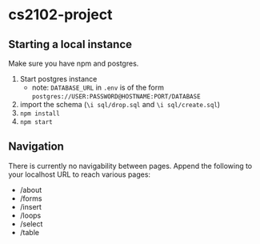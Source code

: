 # cs2102-project

## Starting a local instance

Make sure you have npm and postgres.

1. Start postgres instance
    * note: `DATABASE_URL` in `.env` is of the form
      `postgres://USER:PASSWORD@HOSTNAME:PORT/DATABASE`
2. import the schema (`\i sql/drop.sql` and `\i sql/create.sql`)
3. `npm install`
4. `npm start`

## Navigation

There is currently no navigability between pages. Append the following to your localhost URL to reach various pages:
- /about
- /forms
- /insert
- /loops
- /select
- /table
